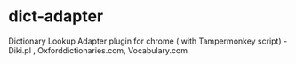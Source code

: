 # dict-adapter
Dictionary Lookup Adapter plugin for chrome ( with Tampermonkey script) - Diki.pl , Oxforddictionaries.com, Vocabulary.com

#
